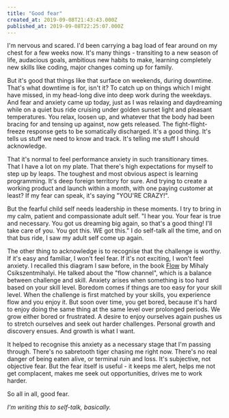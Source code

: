 ```yaml
---
title: "Good fear"
created_at: 2019-09-08T21:43:43.000Z
published_at: 2019-09-08T22:25:07.000Z
---
```

I'm nervous and scared. I'd been carrying a bag load of fear around on my chest for a few weeks now. It's many things - transiting to a new season of life, audacious goals, ambitious new habits to make, learning completely new skills like coding, major changes coming up for family.

  

But it's good that things like that surface on weekends, during downtime. That's what downtime is for, isn't it? To catch up on things which I might have missed, in my head-long dive into deep work during the weekdays. And fear and anxiety came up today, just as I was relaxing and daydreaming while on a quiet bus ride cruising under golden sunset light and pleasant temperatures. You relax, loosen up, and whatever that the body had been bracing for and tensing up against, now gets released. The fight-flight-freeze response gets to be somatically discharged. It's a good thing. It's tells us stuff we need to know and track. It's telling me stuff I should acknowledge.

  

That it's normal to feel performance anxiety in such transitionary times. That I have a lot on my plate. That there's high expectations for myself to step up by leaps. The toughest and most obvious aspect is learning programming. It's deep foreign territory for sure. And trying to create a working product and launch within a month, with one paying customer at least? If my fear can speak, it's saying "YOU'RE CRAZY!".

  

But the fearful child self needs leadership in these moments. I try to bring in my calm, patient and compassionate adult self. "I hear you. Your fear is true and necessary. You got us dreaming big again, so that's a good thing! I'll take care of you. You got this. WE got this." I do self-talk all the time, and on that bus ride, I saw my adult self come up again.

  

The other thing to acknowledge is to recognise that the challenge is worthy. If it's easy and familiar, I won't feel fear. If it's not exciting, I won't feel anxiety. I recalled this diagram I saw before, in the book [Flow](https://www.amazon.com/gp/product/0061339202/ref=dbs_a_def_rwt_bibl_vppi_i0) by Mihaly Csikszentmihalyi. He talked about the "flow channel", which is a balance between challenge and skill. Anxiety arises when something is too hard based on your skill level. Boredom comes if things are too easy for your skill level. When the challenge is first matched by your skills, you experience flow and you enjoy it. But soon over time, you get bored, because it's hard to enjoy doing the same thing at the same level over prolonged periods. We grow either bored or frustrated. A desire to enjoy ourselves again pushes us to stretch ourselves and seek out harder challenges. Personal growth and discovery ensues. And growth is what I want. 

  

It helped to recognise this anxiety as a necessary stage that I'm passing through. There's no sabretooth tiger chasing me right now. There's no real danger of being eaten alive, or terminal ruin and loss. It's subjective, not objective fear. But the fear itself is useful - it keeps me alert, helps me not get complacent, makes me seek out opportunities, drives me to work harder.

  

So all in all, good fear. 

  

_I'm writing this to self-talk, basically._
